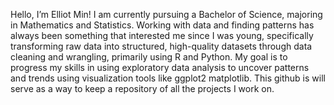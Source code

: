 Hello, I’m Elliot Min! I am currently pursuing a Bachelor of Science, majoring in Mathematics and Statistics. Working with data and finding patterns has always been something that interested me since I was young, specifically transforming raw data into structured, high-quality datasets through data cleaning and wrangling, primarily using R and Python. My goal is to progress my skills in using exploratory data analysis to uncover patterns and trends using visualization tools like ggplot2 matplotlib. This github is will serve as a way to keep a repository of all the projects I work on.

<!---
elliotmin/elliotmin is a ✨ special ✨ repository because its `README.md` (this file) appears on your GitHub profile.
You can click the Preview link to take a look at your changes.
--->
